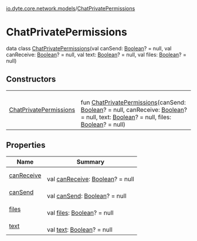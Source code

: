[io.dyte.core.network.models](../index.md)/[ChatPrivatePermissions](index.md)

# ChatPrivatePermissions


data class [ChatPrivatePermissions](index.md)(val canSend: [Boolean](https://kotlinlang.org/api/latest/jvm/stdlib/kotlin/-boolean/index.html)? = null, val canReceive: [Boolean](https://kotlinlang.org/api/latest/jvm/stdlib/kotlin/-boolean/index.html)? = null, val text: [Boolean](https://kotlinlang.org/api/latest/jvm/stdlib/kotlin/-boolean/index.html)? = null, val files: [Boolean](https://kotlinlang.org/api/latest/jvm/stdlib/kotlin/-boolean/index.html)? = null)

## Constructors

| | |
|---|---|
| [ChatPrivatePermissions](-chat-private-permissions.md) | <br/>fun [ChatPrivatePermissions](-chat-private-permissions.md)(canSend: [Boolean](https://kotlinlang.org/api/latest/jvm/stdlib/kotlin/-boolean/index.html)? = null, canReceive: [Boolean](https://kotlinlang.org/api/latest/jvm/stdlib/kotlin/-boolean/index.html)? = null, text: [Boolean](https://kotlinlang.org/api/latest/jvm/stdlib/kotlin/-boolean/index.html)? = null, files: [Boolean](https://kotlinlang.org/api/latest/jvm/stdlib/kotlin/-boolean/index.html)? = null) |

## Properties

| Name | Summary |
|---|---|
| [canReceive](can-receive.md) | <br/>val [canReceive](can-receive.md): [Boolean](https://kotlinlang.org/api/latest/jvm/stdlib/kotlin/-boolean/index.html)? = null |
| [canSend](can-send.md) | <br/>val [canSend](can-send.md): [Boolean](https://kotlinlang.org/api/latest/jvm/stdlib/kotlin/-boolean/index.html)? = null |
| [files](files.md) | <br/>val [files](files.md): [Boolean](https://kotlinlang.org/api/latest/jvm/stdlib/kotlin/-boolean/index.html)? = null |
| [text](text.md) | <br/>val [text](text.md): [Boolean](https://kotlinlang.org/api/latest/jvm/stdlib/kotlin/-boolean/index.html)? = null |
